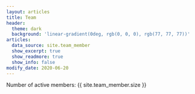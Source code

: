 ```yaml
---
layout: articles
title: Team
header:
  theme: dark
  background: 'linear-gradient(0deg, rgb(0, 0, 0), rgb(77, 77, 77))' 
articles:
  data_source: site.team_member
  show_excerpt: true
  show_readmore: true
  show_info: false  
modify_date: 2020-06-20  
---
```


Number of active members: {{ site.team_member.size }}